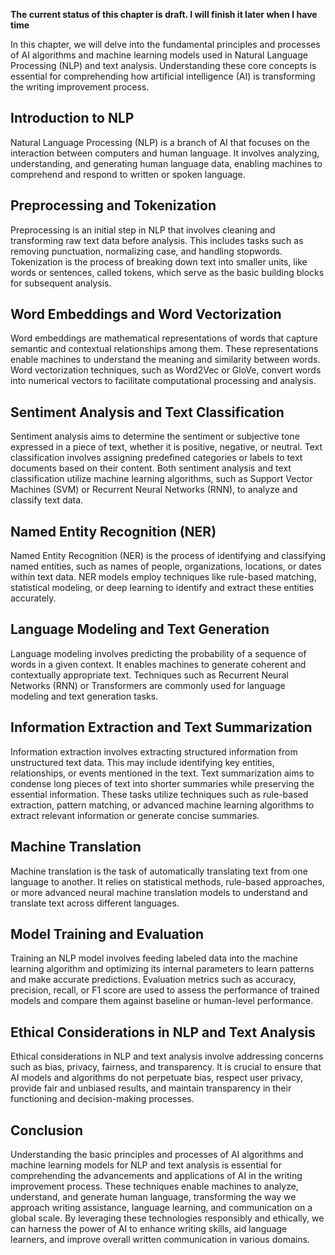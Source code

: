 **The current status of this chapter is draft. I will finish it later when I have time**

In this chapter, we will delve into the fundamental principles and processes of AI algorithms and machine learning models used in Natural Language Processing (NLP) and text analysis. Understanding these core concepts is essential for comprehending how artificial intelligence (AI) is transforming the writing improvement process.

Introduction to NLP
-------------------

Natural Language Processing (NLP) is a branch of AI that focuses on the interaction between computers and human language. It involves analyzing, understanding, and generating human language data, enabling machines to comprehend and respond to written or spoken language.

Preprocessing and Tokenization
------------------------------

Preprocessing is an initial step in NLP that involves cleaning and transforming raw text data before analysis. This includes tasks such as removing punctuation, normalizing case, and handling stopwords. Tokenization is the process of breaking down text into smaller units, like words or sentences, called tokens, which serve as the basic building blocks for subsequent analysis.

Word Embeddings and Word Vectorization
--------------------------------------

Word embeddings are mathematical representations of words that capture semantic and contextual relationships among them. These representations enable machines to understand the meaning and similarity between words. Word vectorization techniques, such as Word2Vec or GloVe, convert words into numerical vectors to facilitate computational processing and analysis.

Sentiment Analysis and Text Classification
------------------------------------------

Sentiment analysis aims to determine the sentiment or subjective tone expressed in a piece of text, whether it is positive, negative, or neutral. Text classification involves assigning predefined categories or labels to text documents based on their content. Both sentiment analysis and text classification utilize machine learning algorithms, such as Support Vector Machines (SVM) or Recurrent Neural Networks (RNN), to analyze and classify text data.

Named Entity Recognition (NER)
------------------------------

Named Entity Recognition (NER) is the process of identifying and classifying named entities, such as names of people, organizations, locations, or dates within text data. NER models employ techniques like rule-based matching, statistical modeling, or deep learning to identify and extract these entities accurately.

Language Modeling and Text Generation
-------------------------------------

Language modeling involves predicting the probability of a sequence of words in a given context. It enables machines to generate coherent and contextually appropriate text. Techniques such as Recurrent Neural Networks (RNN) or Transformers are commonly used for language modeling and text generation tasks.

Information Extraction and Text Summarization
---------------------------------------------

Information extraction involves extracting structured information from unstructured text data. This may include identifying key entities, relationships, or events mentioned in the text. Text summarization aims to condense long pieces of text into shorter summaries while preserving the essential information. These tasks utilize techniques such as rule-based extraction, pattern matching, or advanced machine learning algorithms to extract relevant information or generate concise summaries.

Machine Translation
-------------------

Machine translation is the task of automatically translating text from one language to another. It relies on statistical methods, rule-based approaches, or more advanced neural machine translation models to understand and translate text across different languages.

Model Training and Evaluation
-----------------------------

Training an NLP model involves feeding labeled data into the machine learning algorithm and optimizing its internal parameters to learn patterns and make accurate predictions. Evaluation metrics such as accuracy, precision, recall, or F1 score are used to assess the performance of trained models and compare them against baseline or human-level performance.

Ethical Considerations in NLP and Text Analysis
-----------------------------------------------

Ethical considerations in NLP and text analysis involve addressing concerns such as bias, privacy, fairness, and transparency. It is crucial to ensure that AI models and algorithms do not perpetuate bias, respect user privacy, provide fair and unbiased results, and maintain transparency in their functioning and decision-making processes.

Conclusion
----------

Understanding the basic principles and processes of AI algorithms and machine learning models for NLP and text analysis is essential for comprehending the advancements and applications of AI in the writing improvement process. These techniques enable machines to analyze, understand, and generate human language, transforming the way we approach writing assistance, language learning, and communication on a global scale. By leveraging these technologies responsibly and ethically, we can harness the power of AI to enhance writing skills, aid language learners, and improve overall written communication in various domains.
